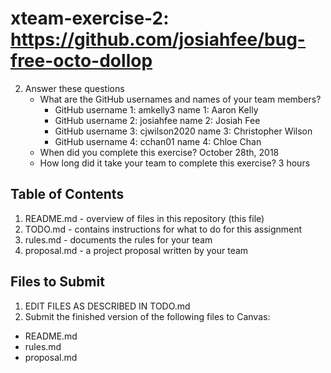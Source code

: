 # xteam-exercise-2: https://github.com/josiahfee/bug-free-octo-dollop

2. Answer these questions
   * What are the GitHub usernames and names of your team members?
       * GitHub username 1: amkelly3      name 1: Aaron Kelly
       * GitHub username 2: josiahfee      name 2: Josiah Fee
       * GitHub username 3: cjwilson2020      name 3: Christopher Wilson
       * GitHub username 4: cchan01      name 4: Chloe Chan
   * When did you complete this exercise? October 28th, 2018
   * How long did it take your team to complete this exercise? 
   3 hours

## Table of Contents

1. README.md - overview of files in this repository (this file)
2. TODO.md - contains instructions for what to do for this assignment
3. rules.md - documents the rules for your team
4. proposal.md - a project proposal written by your team

## Files to Submit

1. EDIT FILES AS DESCRIBED IN TODO.md
2. Submit the finished version of the following files to Canvas:

* README.md
* rules.md
* proposal.md
